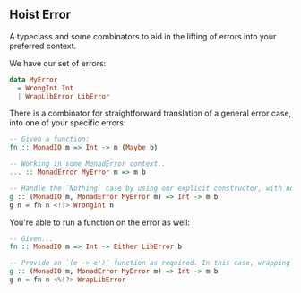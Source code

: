 ## Hoist Error

A typeclass and some combinators to aid in the lifting of errors into your
preferred context.

We have our set of errors:
```haskell
data MyError
  = WrongInt Int
  | WrapLibError LibError
```

There is a combinator for straightforward translation of a general error case,
into one of your specific errors:
```haskell
-- Given a function:
fn :: MonadIO m => Int -> m (Maybe b)

-- Working in some MonadError context..
... :: MonadError MyError m => m b

-- Handle the `Nothing` case by using our explicit constructor, with no intermediate boilerplate.
g :: (MonadIO m, MonadError MyError m) => Int -> m b
g n = fn n <!?> WrongInt n
```

You're able to run a function on the error as well:
```haskell
-- Given...
fn :: MonadIO m => Int -> Either LibError b

-- Provide an `(e -> e')` function as required. In this case, wrapping a general library error with our more relevant constructor.
g :: (MonadIO m, MonadError MyError m) => Int -> m b
g n = fn n <%!?> WrapLibError
```
